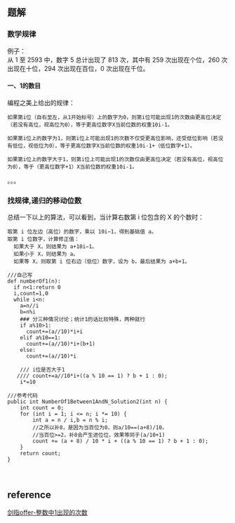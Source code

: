 ## 题解
### 数学规律
例子：  
从 1 至 2593 中，数字 5 总计出现了 813 次，其中有 259 次出现在个位，260 次出现在十位，294 次出现在百位，0 次出现在千位。
#### 一、1的数目
编程之美上给出的规律：
```
如果第i位（自右至左，从1开始标号）上的数字为0，则第i位可能出现1的次数由更高位决定（若没有高位，视高位为0），等于更高位数字X当前位数的权重10i-1。

如果第i位上的数字为1，则第i位上可能出现1的次数不仅受更高位影响，还受低位影响（若没有低位，视低位为0），等于更高位数字X当前位数的权重10i-1+（低位数字+1）。

如果第i位上的数字大于1，则第i位上可能出现1的次数仅由更高位决定（若没有高位，视高位为0），等于（更高位数字+1）X当前位数的权重10i-1。
```
。。。  
### 找规律,递归的移动位数
总结一下以上的算法，可以看到，当计算右数第 i 位包含的 X 的个数时：
```
取第 i 位左边（高位）的数字，乘以 10i−1，得到基础值 a。
取第 i 位数字，计算修正值：
  如果大于 X，则结果为 a+10i−1。
  如果小于 X，则结果为 a。
  如果等 X，则取第 i 位右边（低位）数字，设为 b，最后结果为 a+b+1。
```
```
///自己写
def numberOf1(n):
  if n<1:return 0
  i,count=1,0
  while i<n:
    a=n//i
    b=n%i
    ### 分三种情况讨论；统计1的话比较特殊，两种就行
    if a%10>1:
      count+=(a//10)*i+i
    elif a%10==1:
      count+=(a//10)*i+(b+1)
    else:
      count+=(a//10)*i
    
    /// i位是否大于1
   //// count+=a//10*i+((a % 10 == 1) ? b + 1 : 0);
    i*=10
```
```
///参考代码
public int NumberOf1Between1AndN_Solution2(int n) {
    int count = 0;
    for (int i = 1; i <= n; i *= 10) {
        int a = n / i,b = n % i;
        //之所以补8，是因为当百位为0，则a/10==(a+8)/10，
        //当百位>=2，补8会产生进位位，效果等同于(a/10+1)
        count += (a + 8) / 10 * i + ((a % 10 == 1) ? b + 1 : 0);
    }
    return count;
}
```

&nbsp;
## reference
[剑指offer-整数中1出现的次数](https://blog.csdn.net/huzhigenlaohu/article/details/51779365)
